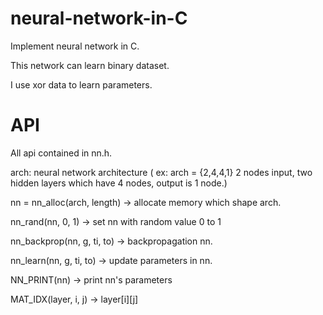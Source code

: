 # neural-network-in-C
Implement neural network in C.

This network can learn binary dataset.

I use xor data to learn parameters. 

# API
All api contained in nn.h.

arch: neural network architecture ( ex: arch = {2,4,4,1} 2 nodes input, two hidden layers which have 4 nodes, output is 1 node.) 

nn = nn_alloc(arch, length) -> allocate memory which shape arch.

nn_rand(nn, 0, 1) -> set nn with random value 0 to 1 

nn_backprop(nn, g, ti, to) -> backpropagation nn.

nn_learn(nn, g, ti, to) -> update parameters in nn.

NN_PRINT(nn) -> print nn's parameters 

MAT_IDX(layer, i, j) -> layer[i][j]
